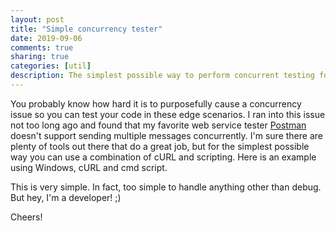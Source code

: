 ```yaml
---
layout: post
title: "Simple concurrency tester"
date: 2019-09-06
comments: true
sharing: true
categories: [util]
description: The simplest possible way to perform concurrent testing for API developers.
---
```


You probably know how hard it is to purposefully cause a concurrency issue so you can test your code in these edge scenarios. I ran into this issue not too long ago and found that my favorite web service tester [Postman](https://www.getpostman.com/) doesn't support sending multiple messages concurrently. I'm sure there are plenty of tools out there that do a great job, but for the simplest possible way you can use a combination of cURL and scripting. Here is an example using Windows, cURL and cmd script.

<script src="https://gist.github.com/jlucaspains/0791fcf0393b4106140a2d484a619cc8.js"></script>

This is very simple. In fact, too simple to handle anything other than debug. But hey, I'm a developer! ;)

Cheers!